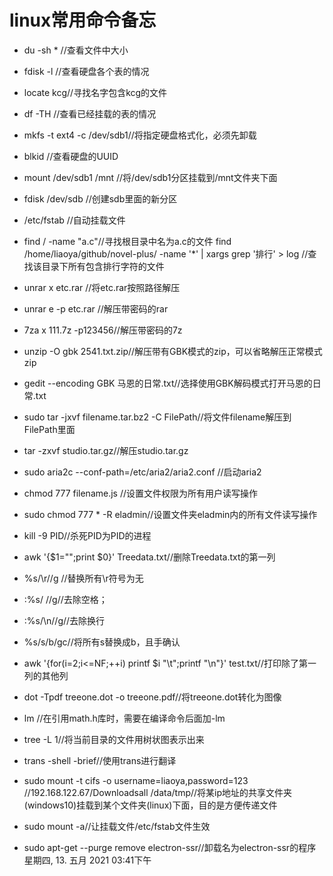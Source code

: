 # linux常用命令备忘
-  du -sh * //查看文件中大小

- fdisk -l //查看硬盘各个表的情况
- locate kcg//寻找名字包含kcg的文件

- df -TH //查看已经挂载的表的情况

- mkfs -t ext4 -c /dev/sdb1//将指定硬盘格式化，必须先卸载

- blkid //查看硬盘的UUID

- mount /dev/sdb1 /mnt //将/dev/sdb1分区挂载到/mnt文件夹下面	

- fdisk /dev/sdb //创建sdb里面的新分区

- /etc/fstab //自动挂载文件

- find / -name "a.c"//寻找根目录中名为a.c的文件
find /home/liaoya/github/novel-plus/ -name '*' | xargs grep '排行' > log //查找该目录下所有包含排行字符的文件

- unrar x etc.rar //将etc.rar按照路径解压
- unrar e -p etc.rar //解压带密码的rar
- 7za x 111.7z -p123456//解压带密码的7z
- unzip -O gbk 2541.txt.zip//解压带有GBK模式的zip，可以省略解压正常模式zip
- gedit --encoding GBK 马恩的日常.txt//选择使用GBK解码模式打开马恩的日常.txt
- sudo tar -jxvf filename.tar.bz2 -C FilePath//将文件filename解压到FilePath里面
- tar -zxvf studio.tar.gz//解压studio.tar.gz
- sudo aria2c --conf-path=/etc/aria2/aria2.conf //启动aria2

- chmod 777 filename.js //设置文件权限为所有用户读写操作
- sudo chmod 777 * -R eladmin//设置文件夹eladmin内的所有文件读写操作

- kill -9 PID//杀死PID为PID的进程

- awk '{$1="";print $0}' Treedata.txt//删除Treedata.txt的第一列

- %s/\r//g //替换所有\r符号为无
- :%s/ //g//去除空格；
- :%s/\n//g//去除换行
- %s/s/b/gc//将所有s替换成b，且手确认

- awk '{for(i=2;i<=NF;++i) printf $i "\t";printf "\n"}' test.txt//打印除了第一列的其他列

- dot -Tpdf treeone.dot -o treeone.pdf//将treeone.dot转化为图像

- lm //在引用math.h库时，需要在编译命令后面加-lm

- tree -L 1//将当前目录的文件用树状图表示出来

- trans -shell -brief//使用trans进行翻译

- sudo mount -t cifs -o username=liaoya,password=123 //192.168.122.67/Downloadsall /data/tmp//将某ip地址的共享文件夹(windows10)挂载到某个文件夹(linux)下面，目的是方便传递文件

- sudo mount -a//让挂载文件/etc/fstab文件生效

-  sudo apt-get --purge remove electron-ssr//卸载名为electron-ssr的程序星期四, 13. 五月 2021 03:41下午 
